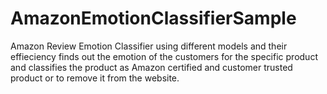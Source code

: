 # AmazonEmotionClassifierSample
Amazon Review Emotion Classifier using different models and their effieciency finds out the emotion of the customers for the specific product and classifies the product as Amazon certified and customer trusted product or to remove it from the website.
